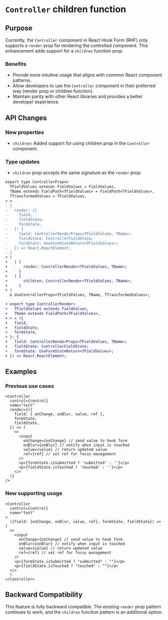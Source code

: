 # `Controller` children function

## Purpose

Currently, the `Controller` component in React Hook Form (RHF) only supports a `render` prop for rendering the controlled component. This enhancement adds support for a `children` function prop.

### Benefits

- Provide more intuitive usage that aligns with common React component patterns.
- Allow developers to use the `Controller` component in their preferred way (render prop or children function).
- Maintain parity with other React libraries and provides a better developer experience.

## API Changes

### New properties

- `children`: Added support for using children prop in the `Controller` component.

### Type updates

- `children` prop accepts the same signature as the `render` prop:

```diff
export type ControllerProps<
  TFieldValues extends FieldValues = FieldValues,
  TName extends FieldPath<TFieldValues> = FieldPath<TFieldValues>,
  TTransformedValues = TFieldValues,
> =
- {
-   render: ({
-     field,
-     fieldState,
-     formState,
-   }: {
-     field: ControllerRenderProps<TFieldValues, TName>;
-     fieldState: ControllerFieldState;
-     formState: UseFormStateReturn<TFieldValues>;
-   }) => React.ReactElement;
- }
+ (
+   | {
+       render: ControllerRender<TFieldValues, TName>;
+     }
+   | {
+       children: ControllerRender<TFieldValues, TName>;
+     }
+ )
  & UseControllerProps<TFieldValues, TName, TTransformedValues>;

+ export type ControllerRender<
+   TFieldValues extends FieldValues,
+   TName extends FieldPath<TFieldValues>,
+ > = ({
+   field,
+   fieldState,
+   formState,
+ }: {
+   field: ControllerRenderProps<TFieldValues, TName>;
+   fieldState: ControllerFieldState;
+   formState: UseFormStateReturn<TFieldValues>;
+ }) => React.ReactElement;
```

## Examples

### Previous use cases

```tsx
<Controller
  control={control}
  name="test"
  render={({
    field: { onChange, onBlur, value, ref },
    formState,
    fieldState,
  }) => (
    <>
      <input
        onChange={onChange} // send value to hook form
        onBlur={onBlur} // notify when input is touched
        value={value} // return updated value
        ref={ref} // set ref for focus management
      />
      <p>{formState.isSubmitted ? 'submitted' : ''}</p>
      <p>{fieldState.isTouched ? 'touched' : ''}</p>
    </>
  )}
/>
```

### New supporting usage

```tsx
<Controller
  control={control}
  name="test"
>
  ({field: {onChange, onBlur, value, ref}, formState, fieldState}) => (
  <>
    <input
      onChange={onChange} // send value to hook form
      onBlur={onBlur} // notify when input is touched
      value={value} // return updated value
      ref={ref} // set ref for focus management
    />
    <p>{formState.isSubmitted ? "submitted" : ""}</p>
    <p>{fieldState.isTouched ? "touched" : ""}</p>
  </>
  )
</Controller>
```

## Backward Compatibility

This feature is fully backward compatible. The existing `render` prop pattern continues to work, and the `children` function pattern is an additional option.

